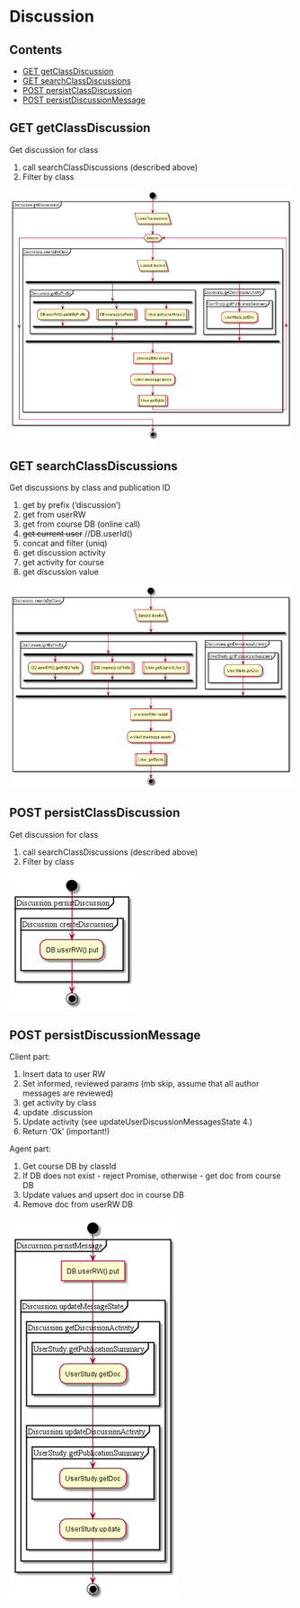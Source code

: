 # Discussion

## Contents

* [GET getClassDiscussion](#get-getclassdiscussion)
* [GET searchClassDiscussions](#get-searchclassdiscussions)
* [POST persistClassDiscussion](#post-persistclassdiscussion)
* [POST persistDiscussionMessage](#post-persistdiscussionmessage)


## GET getClassDiscussion

Get discussion for class

1. call searchClassDiscussions (described above)
  1. Filter by class

![schema](../diagrams/Discussion.GET.getClassDiscussion.png)  


## GET searchClassDiscussions

Get discussions by class and publication ID

1. get by prefix (‘discussion’)
  1. get from userRW
  1. get from course DB (online call)
  1. ~~get current user~~ //DB.userId()
  1. concat and filter (uniq)
2. get discussion activity
  1. get activity for course
  1. get discussion value

![schema](../diagrams/Discussion.GET.searchClassDiscussions.png)  


## POST persistClassDiscussion

Get discussion for class
1. call searchClassDiscussions (described above)
  1. Filter by class

![schema](../diagrams/Discussion.POST.persistClassDiscussion.png)  


## POST persistDiscussionMessage

Client part:

1. Insert data to user RW
2. Set informed, reviewed params (mb skip, assume that all author messages are reviewed)
  1. get activity by class
  2. update .discussion
3. Update activity (see updateUserDiscussionMessagesState 4.)
4. Return ‘Ok’ (important!)

Agent part:

1. Get course DB by classId
2. If DB does not exist - reject Promise, otherwise - get doc from course DB
3. Update values and upsert doc in course DB
4. Remove doc from userRW DB

![schema](../diagrams/Discussion.POST.persistDiscussionMessage.png)  
